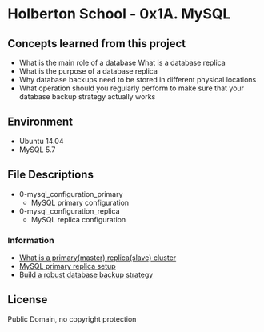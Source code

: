 #  Holberton School - 0x1A. MySQL


## Concepts learned from this project
* What is the main role of a database
What is a database replica
* What is the purpose of a database replica
* Why database backups need to be stored in different physical locations
* What operation should you regularly perform to make sure that your database backup strategy actually works

## Environment
* Ubuntu 14.04
* MySQL 5.7

## File Descriptions
* 0-mysql_configuration_primary
    * MySQL primary configuration
* 0-mysql_configuration_replica
    * MySQL replica configuration

### Information
* [What is a primary(master) replica(slave) cluster](https://www.digitalocean.com/community/tutorials/how-to-choose-a-redundancy-plan-to-ensure-high-availability#sql-replication)
* [MySQL primary replica setup](https://www.digitalocean.com/community/tutorials/how-to-set-up-master-slave-replication-in-mysql)
* [Build a robust database backup strategy](http://www.databasejournal.com/features/mssql/developing-a-sql-server-backup-strategy.html)
## License
Public Domain, no copyright protection

